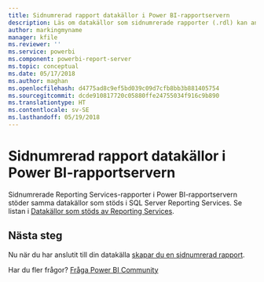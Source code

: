 ```yaml
---
title: Sidnumrerad rapport datakällor i Power BI-rapportservern
description: Läs om datakällor som sidnumrerade rapporter (.rdl) kan ansluta till i Power BI-rapportservern.
author: markingmyname
manager: kfile
ms.reviewer: ''
ms.service: powerbi
ms.component: powerbi-report-server
ms.topic: conceptual
ms.date: 05/17/2018
ms.author: maghan
ms.openlocfilehash: d4775ad8c9ef5bd039c09d7cfb8bb3b881405754
ms.sourcegitcommit: dcde910817720c05880ffe24755034f916c9b890
ms.translationtype: HT
ms.contentlocale: sv-SE
ms.lasthandoff: 05/19/2018
---
```

# <a name="paginated-report-data-sources--in-power-bi-report-server"></a>Sidnumrerad rapport datakällor i Power BI-rapportservern
Sidnumrerade Reporting Services-rapporter i Power BI-rapportservern stöder samma datakällor som stöds i SQL Server Reporting Services. Se listan i [Datakällor som stöds av Reporting Services](https://docs.microsoft.com/sql/reporting-services/report-data/data-sources-supported-by-reporting-services-ssrs).

## <a name="next-steps"></a>Nästa steg
Nu när du har anslutit till din datakälla [skapar du en sidnumrerad rapport](quickstart-create-paginated-report.md).  


Har du fler frågor? [Fråga Power BI Community](https://community.powerbi.com/)

